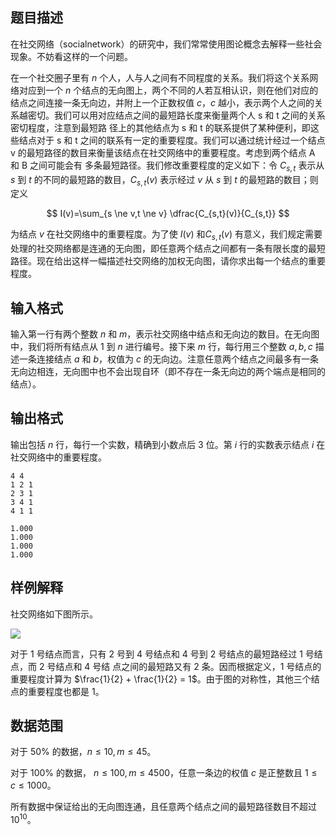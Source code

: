 ## 题目描述
在社交网络（socialnetwork）的研究中，我们常常使用图论概念去解释一些社会现象。不妨看这样的一个问题。

在一个社交圈子里有 $n$ 个人，人与人之间有不同程度的关系。我们将这个关系网络对应到一个 $n$ 个结点的无向图上，两个不同的人若互相认识，则在他们对应的结点之间连接一条无向边，并附上一个正数权值 $c$，$c$ 越小，表示两个人之间的关系越密切。我们可以用对应结点之间的最短路长度来衡量两个人 s 和 t 之间的关系密切程度，注意到最短路
径上的其他结点为 s 和 t 的联系提供了某种便利，即这些结点对于 s 和 t 之间的联系有一定的重要程度。我们可以通过统计经过一个结点 v 的最短路径的数目来衡量该结点在社交网络中的重要程度。考虑到两个结点 A 和 B 之间可能会有
多条最短路径。我们修改重要程度的定义如下：令 $C_{s,t}$ 表示从 $s$ 到 $t$ 的不同的最短路的数目，$C_{s,t}(v)$ 表示经过 $v$ 从 $s$ 到 $t$ 的最短路的数目；则定义

$$
I(v)=\sum_{s \ne v,t \ne v} \dfrac{C_{s,t}(v)}{C_{s,t}}
$$

为结点 $v$ 在社交网络中的重要程度。为了使 $I(v)$ 和$C_{s,t}(v)$ 有意义，我们规定需要处理的社交网络都是连通的无向图，即任意两个结点之间都有一条有限长度的最短路径。现在给出这样一幅描述社交网络的加权无向图，请你求出每一个结点的重要程度。

## 输入格式

输入第一行有两个整数 $n$ 和 $m$，表示社交网络中结点和无向边的数目。在无向图中，我们将所有结点从 $1$ 到 $n$ 进行编号。接下来 $m$ 行，每行用三个整数 $a,b,c$ 描述一条连接结点 $a$ 和 $b$，权值为 $c$ 的无向边。注意任意两个结点之间最多有一条无向边相连，无向图中也不会出现自环（即不存在一条无向边的两个端点是相同的结点）。

## 输出格式

输出包括 $n$ 行，每行一个实数，精确到小数点后 $3$ 位。第 $i$ 行的实数表示结点 $i$ 在社交网络中的重要程度。

```input1
4 4
1 2 1
2 3 1
3 4 1
4 1 1
```

```output1
1.000
1.000
1.000
1.000
```

## 样例解释

社交网络如下图所示。

![](file://pic2.png)

对于 $1$ 号结点而言，只有 $2$ 号到 $4$ 号结点和 $4$ 号到 $2$ 号结点的最短路经过 $1$ 号结点，而 $2$ 号结点和 $4$ 号结
点之间的最短路又有 $2$ 条。因而根据定义，$1$ 号结点的重要程度计算为 $\frac{1}{2} + \frac{1}{2} = 1$。由于图的对称性，其他三个结点的重要程度也都是 $1$。

## 数据范围

对于 $50\%$ 的数据，$n \leq 10,m \leq 45$。

对于 $100\%$ 的数据， $n \leq 100,m \leq 4500$，任意一条边的权值 $c$ 是正整数且 $1 \leq c \leq 1000$。

所有数据中保证给出的无向图连通，且任意两个结点之间的最短路径数目不超过 $10^{10}$。